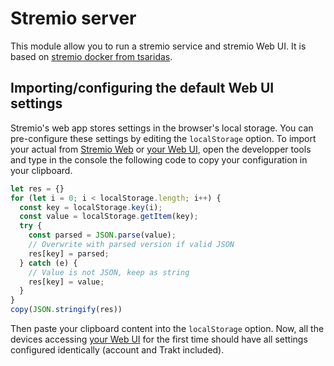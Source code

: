 # Stremio server

This module allow you to run a stremio service and stremio Web UI.
It is based on [stremio docker from tsaridas][stremio-docker].

## Importing/configuring the default Web UI settings

Stremio's web app stores settings in the browser's local storage. You can pre-configure these settings by editing the `localStorage` option.
To import your actual from [Stremio Web][stremio-web] or [your Web UI][webui], open the developper tools and type in the console the following code to copy your configuration in your clipboard.

```js
let res = {}
for (let i = 0; i < localStorage.length; i++) {
  const key = localStorage.key(i);
  const value = localStorage.getItem(key);
  try {
    const parsed = JSON.parse(value);
    // Overwrite with parsed version if valid JSON
    res[key] = parsed;
  } catch (e) {
    // Value is not JSON, keep as string
    res[key] = value;
  }
}
copy(JSON.stringify(res))
```
Then paste your clipboard content into the `localStorage` option.
Now, all the devices accessing [your Web UI][webui] for the first time should have all settings configured identically (account and Trakt included).


[stremio-docker]: https://github.com/tsaridas/stremio-docker/
[stremio-web]: https://web.stremio.com/
[webui]: https://homeassistant.local:8080/